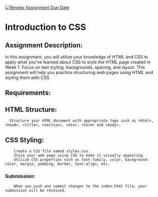 [![Review Assignment Due Date](https://classroom.github.com/assets/deadline-readme-button-22041afd0340ce965d47ae6ef1cefeee28c7c493a6346c4f15d667ab976d596c.svg)](https://classroom.github.com/a/M6vnltHW)
# Introduction to CSS

## Assignment Description:
In this assignment, you will utilize your knowledge of HTML and CSS to apply what you've learned about CSS to style the HTML page created in Week 1.
Focus on text styling, backgrounds, spacing, and layout. This assignment will help you practice structuring web pages using HTML and styling them with CSS.

## Requirements:

## HTML Structure:
      Structure your HTML document with appropriate tags such as <html>, <head>, <title>, <section>, <div>, <form> and <body>.

## CSS Styling:
        Create a CSS file named styles.css.
        Style your web page using CSS to make it visually appealing.
        Utilize CSS properties such as font-family, color, background-color, margin, padding, border, text-align, etc.

### Submission:
        When you push and commit changes to the index.html file, your submission will be received.
